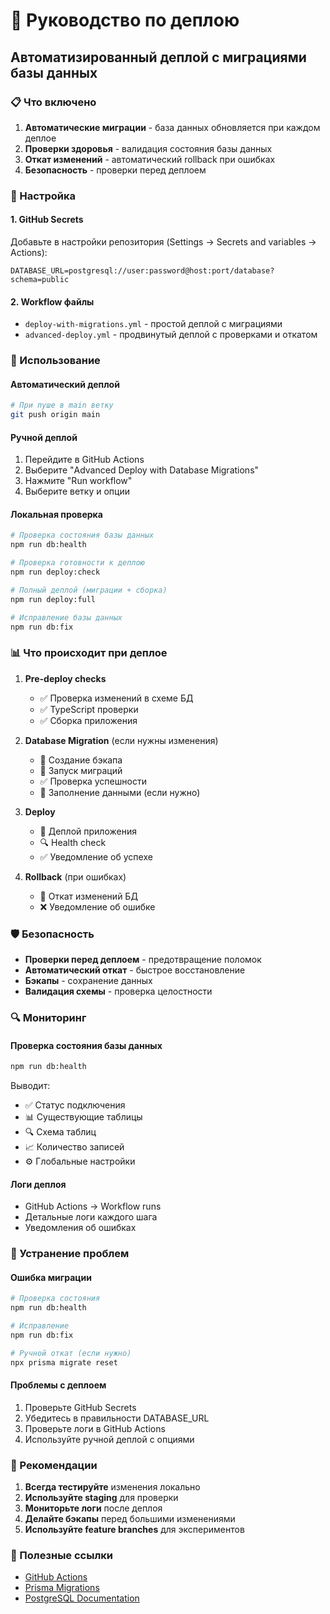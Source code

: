 # 🚀 Руководство по деплою

## Автоматизированный деплой с миграциями базы данных

### 📋 Что включено

1. **Автоматические миграции** - база данных обновляется при каждом деплое
2. **Проверки здоровья** - валидация состояния базы данных
3. **Откат изменений** - автоматический rollback при ошибках
4. **Безопасность** - проверки перед деплоем

### 🔧 Настройка

#### 1. GitHub Secrets
Добавьте в настройки репозитория (Settings → Secrets and variables → Actions):

```
DATABASE_URL=postgresql://user:password@host:port/database?schema=public
```

#### 2. Workflow файлы
- `deploy-with-migrations.yml` - простой деплой с миграциями
- `advanced-deploy.yml` - продвинутый деплой с проверками и откатом

### 🚀 Использование

#### Автоматический деплой
```bash
# При пуше в main ветку
git push origin main
```

#### Ручной деплой
1. Перейдите в GitHub Actions
2. Выберите "Advanced Deploy with Database Migrations"
3. Нажмите "Run workflow"
4. Выберите ветку и опции

#### Локальная проверка
```bash
# Проверка состояния базы данных
npm run db:health

# Проверка готовности к деплою
npm run deploy:check

# Полный деплой (миграции + сборка)
npm run deploy:full

# Исправление базы данных
npm run db:fix
```

### 📊 Что происходит при деплое

1. **Pre-deploy checks**
   - ✅ Проверка изменений в схеме БД
   - ✅ TypeScript проверки
   - ✅ Сборка приложения

2. **Database Migration** (если нужны изменения)
   - 💾 Создание бэкапа
   - 🔄 Запуск миграций
   - ✅ Проверка успешности
   - 🌱 Заполнение данными (если нужно)

3. **Deploy**
   - 🚀 Деплой приложения
   - 🔍 Health check
   - ✅ Уведомление об успехе

4. **Rollback** (при ошибках)
   - 🔄 Откат изменений БД
   - ❌ Уведомление об ошибке

### 🛡️ Безопасность

- **Проверки перед деплоем** - предотвращение поломок
- **Автоматический откат** - быстрое восстановление
- **Бэкапы** - сохранение данных
- **Валидация схемы** - проверка целостности

### 🔍 Мониторинг

#### Проверка состояния базы данных
```bash
npm run db:health
```

Выводит:
- ✅ Статус подключения
- 📊 Существующие таблицы
- 🔍 Схема таблиц
- 📈 Количество записей
- ⚙️ Глобальные настройки

#### Логи деплоя
- GitHub Actions → Workflow runs
- Детальные логи каждого шага
- Уведомления об ошибках

### 🚨 Устранение проблем

#### Ошибка миграции
```bash
# Проверка состояния
npm run db:health

# Исправление
npm run db:fix

# Ручной откат (если нужно)
npx prisma migrate reset
```

#### Проблемы с деплоем
1. Проверьте GitHub Secrets
2. Убедитесь в правильности DATABASE_URL
3. Проверьте логи в GitHub Actions
4. Используйте ручной деплой с опциями

### 📝 Рекомендации

1. **Всегда тестируйте** изменения локально
2. **Используйте staging** для проверки
3. **Мониторьте логи** после деплоя
4. **Делайте бэкапы** перед большими изменениями
5. **Используйте feature branches** для экспериментов

### 🔗 Полезные ссылки

- [GitHub Actions](https://github.com/jzhekatroy/beauty-booking-mvp/actions)
- [Prisma Migrations](https://www.prisma.io/docs/concepts/components/prisma-migrate)
- [PostgreSQL Documentation](https://www.postgresql.org/docs/)

